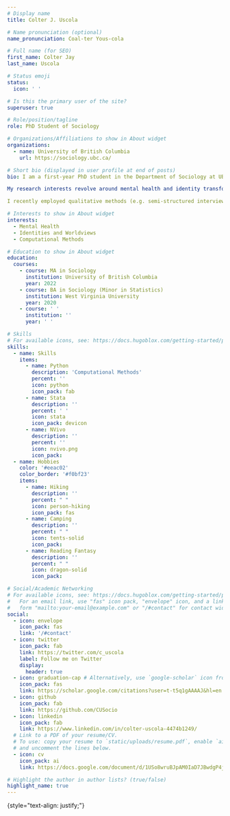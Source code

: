 ```yaml
---
# Display name
title: Colter J. Uscola

# Name pronunciation (optional)
name_pronunciation: Coal-ter Yous-cola

# Full name (for SEO)
first_name: Colter Jay
last_name: Uscola

# Status emoji
status:
  icon: ' '

# Is this the primary user of the site?
superuser: true

# Role/position/tagline
role: PhD Student of Sociology

# Organizations/Affiliations to show in About widget
organizations:
  - name: University of British Columbia
    url: https://sociology.ubc.ca/

# Short bio (displayed in user profile at end of posts)
bio: I am a first-year PhD student in the Department of Sociology at UBC-Vancouver. I work under the supervision of Dr. Seth Abrutyn.

My research interests revolve around mental health and identity transformations across the life course. Driven by a desire to counter the experiences that contribute to the onset of pathological alcohol/substance use, my intellectual passions fall within five broad areas: 1) social psychology; 2) mental health and well-being; 3) sociological theory; 4) worldviews of social collectives; and 5) computational social science. Specifically, I seek to reveal how and why status, identity, and emotions interact within cultures and along social networks to produce mental health outcomes that precipitate substance/alcohol misuse. 

I recently employed qualitative methods (e.g. semi-structured interviews and focus groups) aimed at outlining the etiology of alcohol use disorders by focusing on emotion, identity, and status dynamics (click here for link to publication). In the coming years, I will continue to hone both my qualitative and quantitative skills, focused on developing mixed-methods studies, as I move through the PhD. I wholly intend to shift my work from a specific focus on substance misuse toward a more general focus on cultural elements that foster or mitigate social pain. From this, I hope to contribute to a deeper understanding of how social pain forms, and how it can be assuaged, and outline potential policy interventions, both at the local and macro realms of society.

# Interests to show in About widget
interests:
  - Mental Health
  - Identities and Worldviews
  - Computational Methods

# Education to show in About widget
education:
  courses:
    - course: MA in Sociology
      institution: University of British Columbia
      year: 2022
    - course: BA in Sociology (Minor in Statistics)
      institution: West Virginia University
      year: 2020
    - course: ' '
      institution: ''
      year: ' '

# Skills
# For available icons, see: https://docs.hugoblox.com/getting-started/page-builder/#icons
skills:
  - name: Skills
    items:
      - name: Python
        description: 'Computational Methods'
        percent: ''
        icon: python
        icon_pack: fab
      - name: Stata
        description: ''
        percent: ' '
        icon: stata
        icon_pack: devicon
      - name: NVivo
        description: ''
        percent: ''
        icon: nvivo.png
        icon_pack:
  - name: Hobbies
    color: '#eeac02'
    color_border: '#f0bf23'
    items:
      - name: Hiking
        description: ''
        percent: " "
        icon: person-hiking
        icon_pack: fas
      - name: Camping
        description: ''
        percent: " "
        icon: tents-solid
        icon_pack: 
      - name: Reading Fantasy
        description: ''
        percent: " "
        icon: dragon-solid
        icon_pack: 

# Social/Academic Networking
# For available icons, see: https://docs.hugoblox.com/getting-started/page-builder/#icons
#   For an email link, use "fas" icon pack, "envelope" icon, and a link in the
#   form "mailto:your-email@example.com" or "/#contact" for contact widget.
social:
  - icon: envelope
    icon_pack: fas
    link: '/#contact'
  - icon: twitter
    icon_pack: fab
    link: https://twitter.com/c_uscola
    label: Follow me on Twitter
    display:
      header: true
  - icon: graduation-cap # Alternatively, use `google-scholar` icon from `ai` icon pack
    icon_pack: fas
    link: https://scholar.google.com/citations?user=t-t5q1gAAAAJ&hl=en
  - icon: github
    icon_pack: fab
    link: https://github.com/CUSocio
  - icon: linkedin
    icon_pack: fab
    link: https://www.linkedin.com/in/colter-uscola-4474b1249/
  # Link to a PDF of your resume/CV.
  # To use: copy your resume to `static/uploads/resume.pdf`, enable `ai` icons in `params.yaml`,
  # and uncomment the lines below.
  - icon: cv
    icon_pack: ai
    link: https://docs.google.com/document/d/1USo8wruBJpAM0IaD7JBwdgP4jzww2gQM/edit?usp=sharing&ouid=117117416823450368540&rtpof=true&sd=true

# Highlight the author in author lists? (true/false)
highlight_name: true
---
```



{style="text-align: justify;"}
